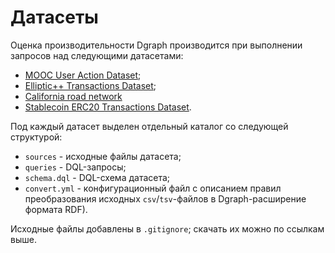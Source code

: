 # Датасеты

Оценка производительности Dgraph производится при выполнении запросов над
следующими датасетами:

- [MOOC User Action Dataset](https://snap.stanford.edu/data/act-mooc.html);
- [Elliptic++ Transactions Dataset](https://github.com/git-disl/EllipticPlusPlus/tree/main/Transactions%20Dataset);
- [California road network](https://snap.stanford.edu/data/roadNet-CA.html)
- [Stablecoin ERC20 Transactions Dataset](https://snap.stanford.edu/data/ERC20-stablecoins.html).

Под каждый датасет выделен отдельный каталог со следующей структурой:

- `sources` - исходные файлы датасета;
- `queries` - DQL-запросы;
- `schema.dql` - DQL-схема датасета;
- `convert.yml` - конфигурационный файл с описанием правил преобразования
  исходных `csv`/`tsv`-файлов в Dgraph-расширение формата RDF).

Исходные файлы добавлены в `.gitignore`; скачать их можно по ссылкам выше.
